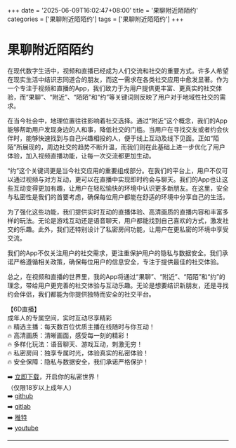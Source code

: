 +++
date = '2025-06-09T16:02:47+08:00'
title = '果聊附近陌陌约'
categories = ['果聊附近陌陌约']
tags = ['果聊附近陌陌约']
+++

# 果聊附近陌陌约

在现代数字生活中，视频和直播已经成为人们交流和社交的重要方式。许多人希望在现实生活中结识志同道合的朋友，而这一需求在各类社交应用中愈发显著。作为一个专注于视频和直播的App，我们致力于为用户提供更丰富、更真实的社交体验，而“果聊”、“附近”、“陌陌”和“约”等关键词则反映了用户对于地域性社交的需求。

在当今社会中，地理位置往往影响着社交选择。通过“附近”这个概念，我们的App能够帮助用户发现身边的人和事，降低社交的门槛。当用户在寻找交友或者约会伙伴时，能够快速找到与自己兴趣相投的人，便于线上互动及线下见面。正如“陌陌”所展现的，周边社交的趋势不断升温，而我们则在此基础上进一步优化了用户体验，加入视频直播功能，让每一次交流都更加生动。

“约”这个关键词更是当今社交应用的重要组成部分。在我们的平台上，用户不仅可以通过视频与对方互动，更可以在直播中实现即时约会与聊天。我们的App也让这些互动变得更加有趣，让用户在轻松愉快的环境中认识更多新朋友。在这里，安全与私密性是我们的首要考虑，确保每位用户都能在舒适的环境中分享自己的生活。

为了强化这些功能，我们提供实时互动的直播体验、高清画质的直播内容和丰富多样的玩法。无论是游戏互动还是语音聊天，用户都能找到自己喜欢的方式，激发社交的乐趣。此外，我们还特别设计了私密房间功能，让用户在更私密的环境中享受交流。

我们的App不仅关注用户的社交需求，更注重保护用户的隐私与数据安全。我们承诺严格遵循相关政策，确保每位用户的信息安全，专注于提供最佳的社交体验。

总之，在视频和直播的世界里，我的App将通过“果聊”、“附近”、“陌陌”和“约”的理念，带给用户更完善的社交体验与互动乐趣。无论是想要结识新朋友，还是寻找约会伴侣，我们都能为你提供独特而安全的社交平台。

【6D直播】  
成年人的专属空间，实时互动尽享精彩  
🔥 精选主播：每天数百位优质主播在线随时与你互动！  
🔥 高清画质：清晰画面，感受每一刻的精彩！  
🔥 多样化玩法：语音聊天、游戏互动，刺激无穷！  
🔥 私密房间：独享专属时光，体验真实的私密体验！  
🔥 安全保障：隐私与数据安全，我们承诺严格保护！  

➡️ [立即下载](https://down123.s3.ap-east-1.amazonaws.com/down/down.html?channelCode=blog)，开启你的私密世界！  
（仅限18岁以上成年人）  
➡️ [github](https://aldult-live.github.io/)  
➡️ [gitlab](https://seo-09598d.gitlab.io/)  
➡️ [推特](https://x.com/wegame33)  
➡️ [youtube](https://www.youtube.com/@6Dlive)  

---
